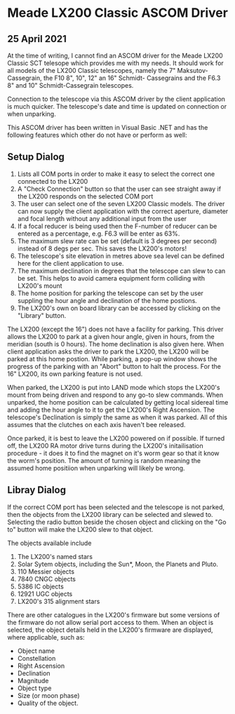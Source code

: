 Meade LX200 Classic ASCOM Driver
================================

25 April 2021
-------------

At the time of writing, I cannot find an ASCOM driver for the Meade LX200 Classic SCT telesope which provides me with my needs.  It
should work for all models of the LX200 Classic telescopes, namely the 7" Maksutov-Cassegrain, the F10 8", 10", 12" an 16" Schmidt-
Cassegrains and the F6.3 8" and 10" Schmidt-Cassegrain telescopes.

Connection to the telescope via this ASCOM driver by the client application is much quicker.  The telescope's date and time is 
updated on connection or when unparking.

This ASCOM driver has been written in Visual Basic .NET and has the following features which other do not have or perform as well:

Setup Dialog
------------

1)  Lists all COM ports in order to make it easy to select the correct one connected to the LX200
2)  A "Check Connection" button so that the user can see straight away if the LX200 responds on the selected COM port
3)  The user can select one of the seven LX200 Classic models.  The driver can now supply the client application with the
    correct aperture, diameter and focal length without any additional input from the user
4)  If a focal reducer is being used then the F-number of reducer can be entered as a percentage, e.g. F6.3 will be enter as 63%.
5)  The maximum slew rate can be set (default is 3 degrees per second) instead of 8 degs per sec.  This saves the LX200's motors!
6)  The telescope's site elevation in metres above sea level can be defined here for the client application to use.
7)  The maximum declination in degrees that the telescope can slew to can be set.  This helps to avoid camera equipment form
    colliding with LX200's mount
8)  The home position for parking the telescope can set by the user suppling the hour angle and declination of the home postions.
9)  The LX200's own on board library can be accessed by clicking on the "Library" button.

The LX200 (except the 16") does not have a facility for parking.  This driver allows the LX200 to park at a given hour angle,
given in hours, from the meridian (south is 0 hours).  The home declination is also given here.  When client application asks the
driver to park the LX200, the LX200 will be parked at this home postion.  While parking, a pop-up window shows the progress of the
parking with an "Abort" button to halt the process.  For the 16" LX200, its own parking feature is not used.

When parked, the LX200 is put into LAND mode which stops the LX200's mount from being driven and respond to any go-to slew
commands.  When unparked, the home position can be calculated by getting local sidereal time and adding the hour angle to it to
get the LX200's Right Ascension.  The telescope's Declination is simply the same as when it was parked.  All of this assumes that
the clutches on each axis haven't bee released.

Once parked, it is best to leave the LX200 powered on if possible.  If turned off, the LX200 RA motor drive turns during the
LX200's initailisation procedure - it does it to find the magnet on it's worm gear so that it know the worm's position.  The
amount of turning is random meaning the assumed home positiion when unparking will likely be wrong.

Libray Dialog
-------------

If the correct COM port has been selected and the telescope is not parked, then the objects from the LX200 library can be selected
and slewed to.  Selecting the radio button beside the chosen object and clicking on the "Go to" button will make the LX200 slew to
that object.

The objects available include

1)  The LX200's named stars
2)  Solar Sytem objects, including the Sun*, Moon, the Planets and Pluto.
3)  110 Messier objects
4)  7840 CNGC objects
5)  5386 IC objects
7)  12921 UGC objects
8)  LX200's 315 alignment stars

There are other catalogues in the LX200's firmware but some versions of the firmware do not allow serial port access to them.
When an object is selected, the object details held in the LX200's firmware are displayed, where applicable, such as:

-   Object name
-   Constellation
-   Right Ascension
-   Declination
-   Magnitude
-   Object type
-   Size (or moon phase)
-   Quality of the object.